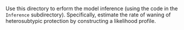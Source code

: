 
Use this directory to erform the model inference (using the code in the `Inference` subdirectory). Specifically, estimate the rate of waning of heterosubtypic protection by constructing a likelihood profile.
